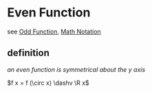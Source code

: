 # Even Function

see [Odd Function](Odd%20Function%20f725ec92250f430b9982629b75f7860a.md), [Math Notation](Math%20Notation%207bc4575af1e541d6946b955774161a6a.md)

## definition

*an even function is symmetrical about the y axis*

$f x = f (\circ x) \dashv \R x$